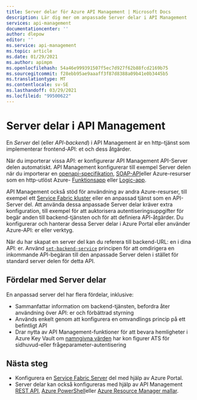 ```yaml
---
title: Server delar för Azure API Management | Microsoft Docs
description: Lär dig mer om anpassade Server delar i API Management
services: api-management
documentationcenter: ''
author: dlepow
editor: ''
ms.service: api-management
ms.topic: article
ms.date: 01/29/2021
ms.author: apimpm
ms.openlocfilehash: 54a46e999391507f5ec7d927f62b88fcd2169b75
ms.sourcegitcommit: f28ebb95ae9aaaff3f87d8388a09b41e0b3445b5
ms.translationtype: MT
ms.contentlocale: sv-SE
ms.lasthandoff: 03/29/2021
ms.locfileid: "99500622"
---
```

# <a name="backends-in-api-management"></a>Server delar i API Management

En *Server* del (eller *API-backend*) i API Management är en http-tjänst som implementerar frontend-API: et och dess åtgärder.

När du importerar vissa API: er konfigurerar API Management API-Server delen automatiskt. API Management konfigurerar till exempel Server delen när du importerar en [openapi-specifikation](import-api-from-oas.md), [SOAP-API](import-soap-api.md)eller Azure-resurser som en http-utlöst Azure- [Funktionsapp](import-function-app-as-api.md) eller [Logic-app](import-logic-app-as-api.md).

API Management också stöd för användning av andra Azure-resurser, till exempel ett [Service Fabric kluster](how-to-configure-service-fabric-backend.md) eller en anpassad tjänst som en API-Server del. Att använda dessa anpassade Server delar kräver extra konfiguration, till exempel för att auktorisera autentiseringsuppgifter för begär anden till backend-tjänsten och för att definiera API-åtgärder. Du konfigurerar och hanterar dessa Server delar i Azure Portal eller använder Azure-API: er eller verktyg.

När du har skapat en server del kan du referera till backend-URL: en i dina API: er. Använd [`set-backend-service`](api-management-transformation-policies.md#SetBackendService) principen för att omdirigera en inkommande API-begäran till den anpassade Server delen i stället för standard server delen för detta API.

## <a name="benefits-of-backends"></a>Fördelar med Server delar

En anpassad server del har flera fördelar, inklusive:

* Sammanfattar information om backend-tjänsten, befordra åter användning över API: er och förbättrad styrning  
* Används enkelt genom att konfigurera en omvandlings princip på ett befintligt API
* Drar nytta av API Management-funktioner för att bevara hemligheter i Azure Key Vault om [namngivna värden](api-management-howto-properties.md) har kon figurer ATS för sidhuvud-eller frågeparameter-autentisering

## <a name="next-steps"></a>Nästa steg

* Konfigurera en [Service Fabric Server](how-to-configure-service-fabric-backend.md) del med hjälp av Azure Portal.
* Server delar kan också konfigureras med hjälp av API Management [REST API](/rest/api/apimanagement), [Azure PowerShell](/powershell/module/az.apimanagement/new-azapimanagementbackend)eller [Azure Resource Manager mallar](../service-fabric/service-fabric-tutorial-deploy-api-management.md).

